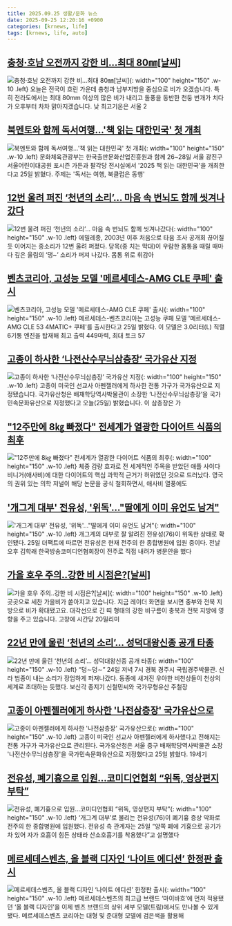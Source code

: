 ```yaml
---
title: 2025.09.25 생활/문화 뉴스
date: 2025-09-25 12:20:16 +0900
categories: [krnews, life]
tags: [krnews, life, auto]
---
```

## [충청·호남 오전까지 강한 비…최대 80㎜[날씨]](https://n.news.naver.com/mnews/article/437/0000458243)

![충청·호남 오전까지 강한 비…최대 80㎜[날씨]](https://mimgnews.pstatic.net/image/origin/437/2025/09/25/458243.jpg?type=nf220_150){: width="100" height="150" .w-10 .left}
오늘은 전국이 흐린 가운데 충청과 남부지방을 중심으로 비가 오겠습니다. 특히 전라도에서는 최대 80mm 이상의 많은 비가 내리고 돌풍을 동반한 천둥 번개가 치다가 오후부터 차차 맑아지겠습니다. 낮 최고기온은 서울 2

## [북멘토와 함께 독서여행...'책 읽는 대한민국' 첫 개최](https://n.news.naver.com/mnews/article/277/0005657332)

![북멘토와 함께 독서여행...'책 읽는 대한민국' 첫 개최](https://mimgnews.pstatic.net/image/origin/277/2025/09/25/5657332.jpg?type=nf220_150){: width="100" height="150" .w-10 .left}
문화체육관광부는 한국출판문화산업진흥원과 함께 26~28일 서울 광진구 서울어린이대공원 포시즌 가든과 팔각당 전시실에서 '2025 책 읽는 대한민국'을 개최한다고 25일 밝혔다. 주제는 '독서는 여행, 북클럽은 동행'

## [12번 울려 퍼진 ‘천년의 소리’… 마음 속 번뇌도 함께 씻겨나갔다](https://n.news.naver.com/mnews/article/023/0003931173)

![12번 울려 퍼진 ‘천년의 소리’… 마음 속 번뇌도 함께 씻겨나갔다](https://mimgnews.pstatic.net/image/origin/023/2025/09/25/3931173.jpg?type=nf220_150){: width="100" height="150" .w-10 .left}
에밀레종, 2003년 이후 처음으로 타음 조사 공개회 끊어질 듯 이어지는 종소리가 12번 울려 퍼졌다. 당목(종 치는 막대)이 우람한 몸통을 때릴 때마다 깊은 울림의 ‘댕~’ 소리가 퍼져 나갔다. 몸통 위로 휘감아

## [벤츠코리아, 고성능 모델 '메르세데스-AMG CLE 쿠페' 출시](https://n.news.naver.com/mnews/article/001/0015648025)

![벤츠코리아, 고성능 모델 '메르세데스-AMG CLE 쿠페' 출시](https://mimgnews.pstatic.net/image/origin/001/2025/09/25/15648025.jpg?type=nf220_150){: width="100" height="150" .w-10 .left}
메르세데스-벤츠코리아는 고성능 쿠페 모델 '메르세데스-AMG CLE 53 4MATIC+ 쿠페'를 출시한다고 25일 밝혔다. 이 모델은 3.0리터(L) 직렬 6기통 엔진을 탑재해 최고 출력 449마력, 최대 토크 57

## [고종이 하사한 ‘나전산수무늬삼층장’ 국가유산 지정](https://n.news.naver.com/mnews/article/056/0012036414)

![고종이 하사한 ‘나전산수무늬삼층장’ 국가유산 지정](https://mimgnews.pstatic.net/image/origin/056/2025/09/25/12036414.jpg?type=nf220_150){: width="100" height="150" .w-10 .left}
고종이 미국인 선교사 아펜젤러에게 하사한 전통 가구가 국가유산으로 지정됐습니다. 국가유산청은 배재학당역사박물관이 소장한 ‘나전산수무늬삼층장’을 국가민속문화유산으로 지정했다고 오늘(25일) 밝혔습니다. 이 삼층장은 가

## ["12주만에 8㎏ 빠졌다" 전세계가 열광한 다이어트 식품의 최후](https://n.news.naver.com/mnews/article/277/0005657136)

!["12주만에 8㎏ 빠졌다" 전세계가 열광한 다이어트 식품의 최후](https://mimgnews.pstatic.net/image/origin/277/2025/09/24/5657136.jpg?type=nf220_150){: width="100" height="150" .w-10 .left}
체중 감량 효과로 전 세계적인 주목을 받았던 애플 사이다 비니거(애사비)에 대한 다이어트의 핵심 과학적 근거가 허위였던 것으로 드러났다. 영국의 권위 있는 의학 저널이 해당 논문을 공식 철회하면서, 애사비 열풍에도

## ['개그계 대부' 전유성, '위독'…"딸에게 이미 유언도 남겨"](https://n.news.naver.com/mnews/article/014/0005412009)

!['개그계 대부' 전유성, '위독'…"딸에게 이미 유언도 남겨"](https://mimgnews.pstatic.net/image/origin/014/2025/09/25/5412009.jpg?type=nf220_150){: width="100" height="150" .w-10 .left}
개그계의 대부로 잘 알려진 전유성(76)이 위독한 상태로 확인됐다. 25일 더팩트에 따르면 전유성은 현재 전주의 한 종합병원에 입원 중이다. 전날 오후 김학래 한국방송코미디언협회장이 전주로 직접 내려가 병문안을 했다

## [가을 호우 주의‥강한 비 시점은?[날씨]](https://n.news.naver.com/mnews/article/214/0001451398)

![가을 호우 주의‥강한 비 시점은?[날씨]](https://mimgnews.pstatic.net/image/origin/214/2025/09/24/1451398.jpg?type=nf220_150){: width="100" height="150" .w-10 .left}
곳곳으로 세찬 가을비가 쏟아지고 있습니다. 지금 레이더 화면을 보시면 중부와 전북 지방으로 비가 확대됐고요. 대각선으로 긴 띠 형태의 강한 비구름이 충북과 전북 지방에 영향을 주고 있습니다. 고창에 시간당 20밀리미

## [22년 만에 울린 ‘천년의 소리’… 성덕대왕신종 공개 타종](https://n.news.naver.com/mnews/article/005/0001804528)

![22년 만에 울린 ‘천년의 소리’… 성덕대왕신종 공개 타종](https://mimgnews.pstatic.net/image/origin/005/2025/09/25/1804528.jpg?type=nf220_150){: width="100" height="150" .w-10 .left}
“덩∼덩∼” 24일 저녁 7시 경북 경주시 국립경주박물관. 신라 범종이 내는 소리가 장엄하게 퍼져나갔다. 동종에 새겨진 우아한 비천상들이 천상의 세계로 초대하는 듯했다. 보신각 종지기 신철민씨와 국가무형유산 주철장

## [고종이 아펜젤러에게 하사한 '나전삼층장' 국가유산으로](https://n.news.naver.com/mnews/article/277/0005657353)

![고종이 아펜젤러에게 하사한 '나전삼층장' 국가유산으로](https://mimgnews.pstatic.net/image/origin/277/2025/09/25/5657353.jpg?type=nf220_150){: width="100" height="150" .w-10 .left}
고종이 미국인 선교사 아펜젤러에게 하사했다고 전해지는 전통 가구가 국가유산으로 관리된다. 국가유산청은 서울 중구 배재학당역사박물관 소장 '나전산수무늬삼층장'을 국가민속문화유산으로 지정했다고 25일 밝혔다. 19세기

## [전유성, 폐기흉으로 입원…코미디언협회 “위독, 영상편지 부탁”](https://n.news.naver.com/mnews/article/023/0003931260)

![전유성, 폐기흉으로 입원…코미디언협회 “위독, 영상편지 부탁”](https://mimgnews.pstatic.net/image/origin/023/2025/09/25/3931260.jpg?type=nf220_150){: width="100" height="150" .w-10 .left}
‘개그계 대부’로 불리는 전유성(76)이 폐기흉 증상 악화로 전주의 한 종합병원에 입원했다. 전유성 측 관계자는 25일 “양쪽 폐에 기흉으로 공기가 차 있어 자가 호흡이 힘든 상태라 산소호흡기를 착용했다”고 설명했다

## [메르세데스벤츠, 올 블랙 디자인 ‘나이트 에디션’ 한정판 출시](https://n.news.naver.com/mnews/article/020/0003663484)

![메르세데스벤츠, 올 블랙 디자인 ‘나이트 에디션’ 한정판 출시](https://mimgnews.pstatic.net/image/origin/020/2025/09/25/3663484.jpg?type=nf220_150){: width="100" height="150" .w-10 .left}
메르세데스벤츠의 최고급 브랜드 ‘마이바흐’에 먼저 적용됐던 ‘올 블랙 디자인’을 이제 벤츠 브랜드의 상위 세부 모델(트림)에서도 만나볼 수 있게 됐다. 메르세데스벤츠 코리아는 대형 및 준대형 모델에 검은색을 활용해

